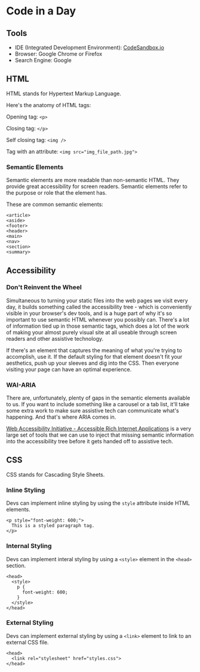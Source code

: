 # Code in a Day

## Tools
- IDE (Integrated Development Environment): [CodeSandbox.io](https://codesandbox.io/)
- Browser: Google Chrome or Firefox
- Search Engine: Google

## HTML
HTML stands for Hypertext Markup Language.

Here's the anatomy of HTML tags:

Opening tag:
`<p>`

Closing tag:
`</p>`

Self closing tag:
`<img />`

Tag with an attribute:
`<img src="img_file_path.jpg">`

### Semantic Elements
Semantic elements are more readable than non-semantic HTML. They provide great accessibility for screen readers. Semantic elements refer to the purpose or role that the element has.

These are common semantic elements:

```
<article>
<aside>
<footer>
<header>
<main>
<nav>
<section>
<summary>
```

## Accessibility

### Don't Reinvent the Wheel
Simultaneous to turning your static files into the web pages we visit every day, it builds something called the accessibility tree - which is conveniently visible in your browser's dev tools, and is a huge part of why it's so important to use semantic HTML whenever you possibly can. There's a lot of information tied up in those semantic tags, which does a lot of the work of making your almost purely visual site at all useable through screen readers and other assistive technology.

If there's an element that captures the meaning of what you're trying to accomplish, use it. If the default styling for that element doesn't fit your aesthetics, push up your sleeves and dig into the CSS. Then everyone visiting your page can have an optimal experience.

### WAI-ARIA
There are, unfortunately, plenty of gaps in the semantic elements available to us. If you want to include something like a carousel or a tab list, it'll take some extra work to make sure assistive tech can communicate what's happening. And that's where ARIA comes in. 

[Web Accessibility Initiative - Accessible Rich Internet Applications](https://www.w3.org/TR/wai-aria-1.1/) is a very large set of tools that we can use to inject that missing semantic information into the accessibility tree before it gets handed off to assistive tech. 

## CSS
CSS stands for Cascading Style Sheets.

### Inline Styling
Devs can implement inline styling by using the `style` attribute inside HTML elements.

```
<p style="font-weight: 600;">
  This is a styled paragraph tag.
</p>
```

### Internal Styling
Devs can implement interal styling by using a `<style>` element in the `<head>` section.

```
<head>
  <style>
    p {
      font-weight: 600;
    }
  </style>
</head>
```

### External Styling
Devs can implement external styling by using a `<link>` element to link to an external CSS file.

```
<head>
  <link rel="stylesheet" href="styles.css">
</head>
```